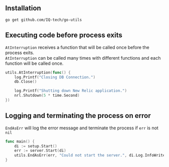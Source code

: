 ## Installation

```terminal
go get github.com/IQ-tech/go-utils
```

## Executing code before process exits

`AtInterruption` receives a function that will be called once before the process exits.  
`AtInterruption` can be called many times with different functions and each function will be
called once.

```go
utils.AtInterruption(func() {
	log.Printf("Closing DB Connection.")
	db.Close()

	log.Printf("Shutting down New Relic application.")
	nrl.Shutdown(5 * time.Second)
})
```

## Logging and terminating the process on error

`EndAsErr` will log the error message and terminate the process if `err` is not `nil`

```go
func main() {
	di := setup.Start()
	err := server.Start(di)
	utils.EndAsErr(err, "Could not start the server.", di.Log.InfoWriter(), di.Log.ErrorWriter())
}

```

